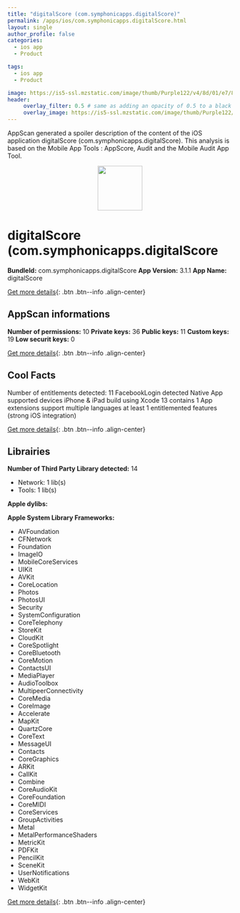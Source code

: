 ```yaml
---
title: "digitalScore (com.symphonicapps.digitalScore)"
permalink: /apps/ios/com.symphonicapps.digitalScore.html
layout: single
author_profile: false
categories: 
  - ios app 
  - Product 

tags: 
  - ios app 
  - Product 

image: https://is5-ssl.mzstatic.com/image/thumb/Purple122/v4/8d/01/e7/8d01e732-df7e-d1a6-ff44-8a4bf534ca22/AppIcon-0-1x_U007emarketing-0-10-0-85-220.png/512x512bb.jpg
header: 
     overlay_filter: 0.5 # same as adding an opacity of 0.5 to a black background
     overlay_image: https://is5-ssl.mzstatic.com/image/thumb/Purple122/v4/8d/01/e7/8d01e732-df7e-d1a6-ff44-8a4bf534ca22/AppIcon-0-1x_U007emarketing-0-10-0-85-220.png/512x512bb.jpg
---
```

AppScan generated a spoiler description of the content of the iOS application digitalScore (com.symphonicapps.digitalScore). This analysis is based on the Mobile App Tools : AppScore, Audit and the Mobile Audit App Tool.

  
  
<div style="text-align: center;"><img src="https://is5-ssl.mzstatic.com/image/thumb/Purple122/v4/8d/01/e7/8d01e732-df7e-d1a6-ff44-8a4bf534ca22/AppIcon-0-1x_U007emarketing-0-10-0-85-220.png/512x512bb.jpg" width="100" height="100"></div>  
  
# digitalScore (com.symphonicapps.digitalScore

**BundleId:** com.symphonicapps.digitalScore
**App Version:** 3.1.1
**App Name:** digitalScore


[Get more details](/pricing.html){: .btn .btn--info .align-center}  
  
## AppScan informations 

**Number of permissions:** 10
**Private keys:** 36
**Public keys:** 11
**Custom keys:** 19
**Low securit keys:** 0
  
[Get more details](/pricing.html){: .btn .btn--info .align-center}

## Cool Facts

Number of entitlements detected: 11
FacebookLogin detected
Native App
supported devices iPhone & iPad
build using Xcode 13
contains 1 App extensions
support multiple languages
at least 1 entitlemented features (strong iOS integration)
  
[Get more details](/pricing.html){: .btn .btn--info .align-center}

## Librairies 
**Number of Third Party Library detected:** 14
- Network: 1 lib(s)
- Tools: 1 lib(s)

**Apple dylibs:**


**Apple System Library Frameworks:**
- AVFoundation
- CFNetwork
- Foundation
- ImageIO
- MobileCoreServices
- UIKit
- AVKit
- CoreLocation
- Photos
- PhotosUI
- Security
- SystemConfiguration
- CoreTelephony
- StoreKit
- CloudKit
- CoreSpotlight
- CoreBluetooth
- CoreMotion
- ContactsUI
- MediaPlayer
- AudioToolbox
- MultipeerConnectivity
- CoreMedia
- CoreImage
- Accelerate
- MapKit
- QuartzCore
- CoreText
- MessageUI
- Contacts
- CoreGraphics
- ARKit
- CallKit
- Combine
- CoreAudioKit
- CoreFoundation
- CoreMIDI
- CoreServices
- GroupActivities
- Metal
- MetalPerformanceShaders
- MetricKit
- PDFKit
- PencilKit
- SceneKit
- UserNotifications
- WebKit
- WidgetKit


  
[Get more details](/pricing.html){: .btn .btn--info .align-center}

